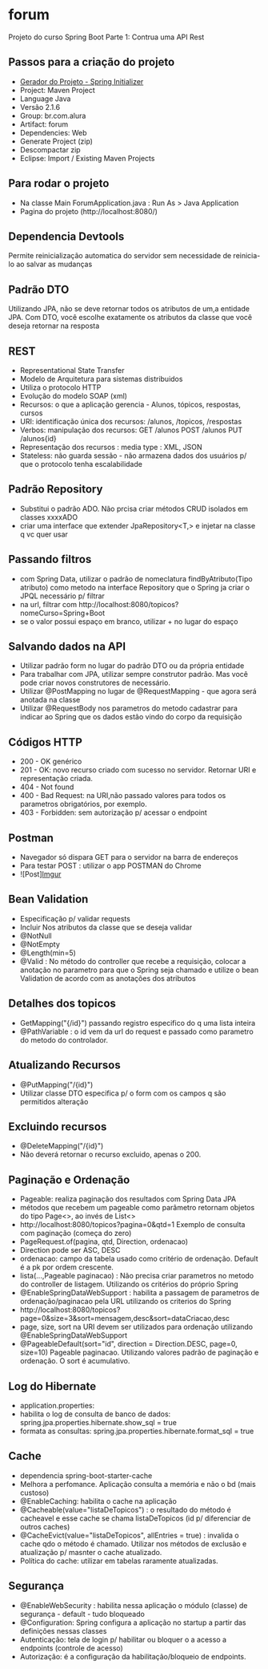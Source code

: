 # forum
Projeto do curso Spring Boot Parte 1: Contrua uma API Rest

## Passos para a criação do projeto
* [Gerador do Projeto - Spring Initializer](https://start.spring.io/)
* Project: Maven Project
* Language Java
* Versão 2.1.6
* Group: br.com.alura
* Artifact: forum
* Dependencies: Web
* Generate Project (zip)
* Descompactar zip
* Eclipse: Import / Existing Maven Projects

## Para rodar o projeto
* Na classe Main ForumApplication.java :  Run As > Java Application
* Pagina do projeto (http://localhost:8080/)

## Dependencia Devtools
Permite reinicialização automatica do servidor sem necessidade de reinicia-lo ao salvar as mudanças

## Padrão DTO
Utilizando JPA, não se deve retornar todos os atributos de um,a entidade JPA. Com DTO, você escolhe exatamente os atributos da classe que você deseja retornar na resposta

## REST
* Representational State Transfer
* Modelo de Arquitetura para sistemas distribuidos
* Utiliza o protocolo HTTP
* Evolução do modelo SOAP (xml)
* Recursos: o que a aplicação gerencia - Alunos, tópicos, respostas, cursos
* URI: identificação única dos recursos: /alunos, /topicos, /respostas
* Verbos: manipulação dos recursos: GET /alunos POST /alunos PUT /alunos{id} 
* Representação dos recursos : media type : XML, JSON
* Stateless: não guarda sessão - não armazena dados dos usuários p/ que o protocolo tenha escalabilidade

## Padrão Repository
* Substitui o padrão ADO. Não prcisa criar métodos CRUD isolados em classes xxxxADO
* criar uma interface que extender JpaRepository<T,> e injetar na classe q vc quer usar

## Passando filtros
* com Spring Data, utilizar o padrão de nomeclatura findByAtributo(Tipo atributo) como metodo na interface Repository que o Spring ja criar o JPQL necessário p/ filtrar
* na url, filtrar com http://localhost:8080/topicos?nomeCurso=Spring+Boot
* se o valor possui espaço em branco, utilizar + no lugar do espaço

## Salvando dados na API
* Utilizar padrão form no lugar do padrão DTO ou da própria entidade
* Para trabalhar com JPA, utilizar sempre construtor padrão. Mas você pode criar novos construtores de necessário.
* Utilizar @PostMapping no lugar de @RequestMapping - que agora será anotada na classe
* Utilizar @RequestBody nos parametros do metodo cadastrar para indicar ao Spring que os dados estão vindo do corpo da requisição

## Códigos HTTP
* 200 - OK genérico
* 201 - OK: novo recurso criado com sucesso no servidor. Retornar URI e representação criada.
* 404 - Not found
* 400 - Bad Request: na URI,não passado valores para todos os parametros obrigatórios, por exemplo.
* 403 - Forbidden: sem autorização p/ acessar o endpoint

## Postman
* Navegador só dispara GET para o servidor na barra de endereços
* Para testar POST : utilizar o app POSTMAN do Chrome
* ![Post][Imgur](https://i.imgur.com/QKA14q2.jpg)


## Bean Validation
* Especificação p/ validar requests
* Incluir Nos atributos da classe que se deseja validar
* @NotNull
* @NotEmpty
* @Length(min=5)
* @Valid : No método do controller que recebe a requisição, colocar a anotação no parametro para que o Spring seja chamado e utilize o bean Validation de acordo com as anotações dos atributos  

## Detalhes dos topicos
* GetMapping("{/id}")  passando registro especifico do q uma lista inteira
* @PathVariable : o id vem da url do request e passado como parametro do metodo do controlador.

## Atualizando Recursos
* @PutMapping("/{id}")
* Utilizar classe DTO especifica p/ o form com os campos q são permitidos alteração
 
## Excluindo recursos
* @DeleteMapping("/{id}")
* Não deverá retornar o recurso excluido, apenas o 200.

## Paginação e Ordenação
* Pageable: realiza paginação dos resultados com Spring Data JPA
* métodos que recebem um pageable como parâmetro retornam objetos do tipo Page<>, ao invés de List<>
* http://localhost:8080/topicos?pagina=0&qtd=1 Exemplo de consulta com paginação (começa do zero)
* PageRequest.of(pagina, qtd, Direction, ordenacao)
* Direction pode ser ASC, DESC
* ordenacao: campo da tabela usado como critério de ordenação. Default é a pk por ordem crescente.  
* lista(...,Pageable paginacao) : Não precisa criar parametros no metodo do controller de listagem. Utilizando os critérios do próprio Spring
* @EnableSpringDataWebSupport : habilita a passagem de parametros de ordenação/paginacao pela URL utilizando os criterios do Spring
* http://localhost:8080/topicos?page=0&size=3&sort=mensagem,desc&sort=dataCriacao,desc
* page, size, sort na URI devem ser utilizados para ordenação utilizando @EnableSpringDataWebSupport
* @PageableDefault(sort="id", direction = Direction.DESC, page=0, size=10) Pageable paginacao. Utilizando valores padrão de paginação e ordenação. O sort é acumulativo.

## Log do Hibernate
* application.properties: 
* habilita o log de consulta de banco de dados: spring.jpa.properties.hibernate.show_sql = true
* formata as consultas: spring.jpa.properties.hibernate.format_sql = true

## Cache
* dependencia spring-boot-starter-cache
* Melhora a perfomance. Aplicação consulta a memória e não o bd (mais custoso)
* @EnableCaching: habilita o cache na aplicação
* @Cacheable(value="listaDeTopicos") : o resultado do método é cacheavel e esse cache se chama listaDeTopicos (id p/ diferenciar de outros caches)
* @CacheEvict(value="listaDeTopicos", allEntries = true)  : invalida o cache qdo o método é chamado. Utilizar nos métodos de exclusão e atualização p/ masnter o cache atualizado.
* Política do cache: utilizar em tabelas raramente atualizadas. 

## Segurança
* @EnableWebSecurity : habilita nessa aplicação o módulo (classe) de segurança - default - tudo bloqueado
* @Configuration: Spring configura a aplicação no startup a partir das definições nessas classes
* Autenticação: tela de login p/ habilitar ou bloquer o a acesso a endpoints (controle de acesso)
* Autorização: é a configuração da habilitação/bloqueio de endpoints.




